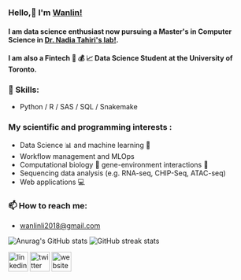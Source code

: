 ### Hello,👋 I'm [Wanlin!](https://wanlinli2021.github.io/Wanlin.github.io/)


#### I am data science enthusiast now pursuing a Master's in Computer Science in [ Dr. Nadia Tahiri's lab!](https://tahirinadia.github.io//).

#### I am also a Fintech :bank: :moneybag: :chart_with_upwards_trend: Data Science Student at the University of Toronto.

### 🔭 Skills: 
- Python / R / SAS / SQL / Snakemake

### My scientific and programming interests :

-   Data Science  📊  and machine learning  🤖
-   Workflow management and MLOps
-   Computational biology  🧬  gene-environment interactions  🌿
-   Sequencing data analysis (e.g. RNA-seq, CHIP-Seq, ATAC-seq)
-   Web applications  💻

### 📫 How to reach me: 
- wanlinli2018@gmail.com



![Anurag's GitHub stats](https://github-readme-stats.vercel.app/api?username=WanlinLi2021&show_icons=true&theme=transparent) 
![GitHub streak stats](https://streak-stats.demolab.com/?user=WanlinLi2021)  


[<img src='https://cdn.jsdelivr.net/npm/simple-icons@3.0.1/icons/linkedin.svg' alt='linkedin' height='40'>](https://www.linkedin.com/in/wanlin-li-825bb4197/)  [<img src='https://cdn.jsdelivr.net/npm/simple-icons@3.0.1/icons/twitter.svg' alt='twitter' height='40'>](https://twitter.com/lin2310lin)  [<img src='https://cdn.jsdelivr.net/npm/simple-icons@3.0.1/icons/icloud.svg' alt='website' height='40'>](https://wanlinli2021.github.io/Wanlin.github.io/)  









<!--
**WanlinLi2021/WanlinLi2021** is a ✨ _special_ ✨ repository because its `README.md` (this file) appears on your GitHub profile.

Here are some ideas to get you started:

- 🔭 I’m currently working on ...
- 🌱 I’m currently learning ...
- 👯 I’m looking to collaborate on ...
- 🤔 I’m looking for help with ...
- 💬 Ask me about ...
- 📫 How to reach me: ...
- 😄 Pronouns: ...
- ⚡ Fun fact: ...
-->
